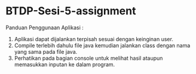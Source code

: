 # BTDP-Sesi-5-assignment

Panduan Penggunaan Aplikasi : 
1. Aplikasi dapat dijalankan terpisah sesuai dengan keinginan user. 
2. Compile terlebih dahulu file java kemudian jalankan class dengan nama yang sama pada file java.
3. Perhatikan pada bagian console untuk melihat hasil ataupun memasukkan inputan ke dalam program.
